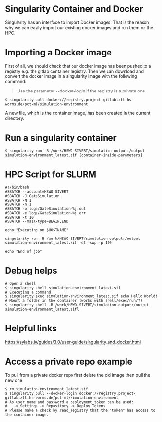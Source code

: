 # Singularity Container and Docker
Singularity has an interface to import Docker images. That is the reason why we can easily import our existing docker images and run them on the HPC.
# Importing a Docker image
First of all, we should check that our docker image has been pushed to a registry e.g. the gitlab container registry. Then we can download and convert the docker image in a singularity image with the following command:

> Use the parameter --docker-login if the registry is a private one

```
$ singularity pull docker://registry.project-gitlab.ztt.hs-worms.de/pct-ml/simulation-environment
```

A new file, which is the container image, has been created in the current directory.

# Run a singularity container
```
$ singularity run -B /work/HSWO-SIVERT/simulation-output:/output simulation-environment_latest.sif [container-inside-parameters]
```
# HPC Script for SLURM

```
#!/bin/bash
#SBATCH --account=HSWO-SIVERT
#SBATCH -J GateSimulation
#SBATCH -N 1
#SBATCH -n 1
#SBATCH -o logs/GateSimulation-%j.out
#SBATCH -e logs/GateSimulation-%j.err
#SBATCH -t 10
#SBATCH --mail-type=BEGIN,END

echo "Executing on $HOSTNAME"

singularity run -B /work/HSWO-SIVERT/simulation-output:/output simulation-environment_latest.sif -dt -swp -p 100

echo "End of job"
```

# Debug helps
```
# Open a shell
$ singularity shell simulation-environment_latest.sif
# Executing a command
$ singularity exec simulation-environment_latest.sif echo Hello World!
# Mount a folder in the container (works with shell/exec/run/?)
$ singularity shell -B /work/HSWO-SIVERT/simulation-output:/output simulation-environment_latest.sifl
```


# Helpful links
https://sylabs.io/guides/3.0/user-guide/singularity_and_docker.html


# Access a private repo example
To pull from a private docker repo first delete the old image then pull the new one
```
$ rm simulation-environment_latest.sif
$ singularity pull --docker-login docker://registry.project-gitlab.ztt.hs-worms.de/pct-ml/simulation-environment
# As user name and password a deployment token can be used:
#   -> Settings -> Repository -> Deploy Tokens
# Please make a check by read_registry that the "token" has access to the container image.
```
